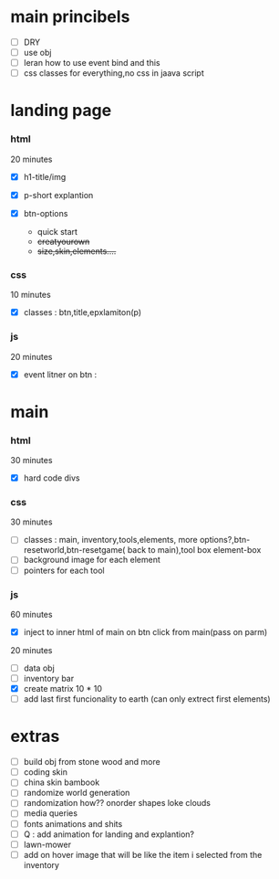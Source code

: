 # main princibels

- [ ] DRY
- [ ] use obj
- [ ] leran how to use event bind and this
- [ ] css classes for everything,no css in jaava script

# landing page

### html

20 minutes

- [x] h1-title/img
- [x] p-short explantion
- [x] btn-options

  - quick start
  - ~~creatyourown~~
  - ~~size,skin,elements....~~

### css

10 minutes

- [x] classes : btn,title,epxlamiton(p)

### js

20 minutes

- [x] event litner on btn :

# main

### html

30 minutes

- [x] hard code divs

### css

30 minutes

- [ ] classes : main, inventory,tools,elements, more options?,btn-resetworld,btn-resetgame( back to main),tool box element-box
- [ ] background image for each element
- [ ] pointers for each tool

### js

60 minutes

- [x] inject to inner html of main on btn click from main(pass on parm)

20 minutes

- [ ] data obj
- [ ] inventory bar
- [x] create matrix 10 \* 10
- [ ] add last first funcionality to earth (can only extrect first elements)

# extras

- [ ] build obj from stone wood and more
- [ ] coding skin
- [ ] china skin bambook
- [ ] randomize world generation
- [ ] randomization how?? onorder shapes loke clouds
- [ ] media queries
- [ ] fonts animations and shits
- [ ] Q : add animation for landing and explantion?
- [ ] lawn-mower
- [ ] add on hover image that will be like the item i selected from the inventory
